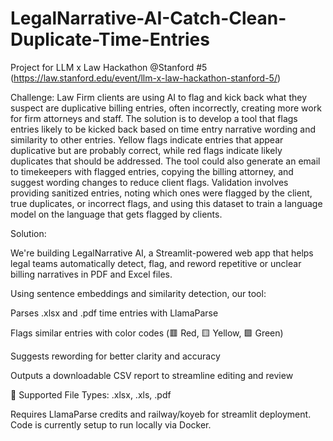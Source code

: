 # LegalNarrative-AI-Catch-Clean-Duplicate-Time-Entries
Project for LLM x Law Hackathon @Stanford #5 (https://law.stanford.edu/event/llm-x-law-hackathon-stanford-5/)

Challenge:
Law Firm clients are using AI to flag and kick back what they suspect are duplicative billing entries, often
incorrectly, creating more work for firm attorneys and staff. The solution is to develop a tool that flags
entries likely to be kicked back based on time entry narrative wording and similarity to other entries.
Yellow flags indicate entries that appear duplicative but are probably correct, while red flags indicate
likely duplicates that should be addressed. The tool could also generate an email to timekeepers with
flagged entries, copying the billing attorney, and suggest wording changes to reduce client flags.
Validation involves providing sanitized entries, noting which ones were flagged by the client, true
duplicates, or incorrect flags, and using this dataset to train a language model on the language that gets
flagged by clients.

Solution:

We're building LegalNarrative AI, a Streamlit-powered web app that helps legal teams automatically detect, flag, and reword repetitive or unclear billing narratives in PDF and Excel files.

Using sentence embeddings and similarity detection, our tool:

Parses .xlsx and .pdf time entries with LlamaParse

Flags similar entries with color codes (🟥 Red, 🟨 Yellow, 🟩 Green)

Suggests rewording for better clarity and accuracy

Outputs a downloadable CSV report to streamline editing and review

📂 Supported File Types: .xlsx, .xls, .pdf

Requires LlamaParse credits and railway/koyeb for streamlit deployment.
Code is currently setup to run locally via Docker.
